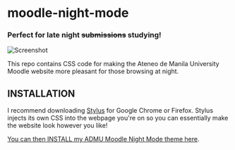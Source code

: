 # moodle-night-mode

### Perfect for late night ~~submissions~~ studying!
![Screenshot](https://i.imgur.com/hLYLkwj.png) 



This repo contains CSS code for making the Ateneo de Manila University Moodle website more pleasant for those browsing at night.

## INSTALLATION

I recommend downloading [Stylus](https://chrome.google.com/webstore/detail/stylus/clngdbkpkpeebahjckkjfobafhncgmne?hl=en) for Google Chrome or Firefox. Stylus injects its own CSS into the webpage you're on so you can essentially make the website look however you like!

[You can then INSTALL my ADMU Moodle Night Mode theme here](https://userstyles.org/styles/164201/admu-moodle-night-mode).


